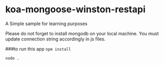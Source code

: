 # koa-mongoose-winston-restapi
A Simple sample for learning purposes

Please do not forget to install mongodb on your local machine. You must update connection string accordingly in js files.

###to run this app
<code>npm install </code>

<code>node . </code>
